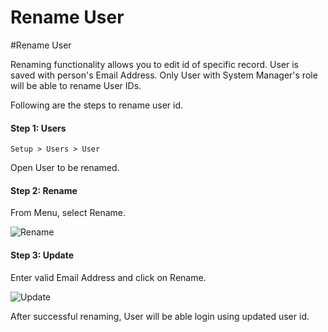 # Rename User

#Rename User

Renaming functionality allows you to edit id of specific record. User is saved with person's Email Address. Only User with System Manager's role will be able to rename User IDs.

Following are the steps to rename user id.

#### Step 1: Users

`Setup > Users > User`

Open User to be renamed.

#### Step 2: Rename

From Menu, select Rename.

<img alt="Rename" class="screenshot" src="{{docs_base_url}}/assets/img/articles/rename-user-1.png">

#### Step 3: Update

Enter valid Email Address and click on Rename.

<img alt="Update" class="screenshot" src="{{docs_base_url}}/assets/img/articles/rename-user-2.png"> 

After successful renaming, User will be able login using updated user id.

<!-- markdown -->